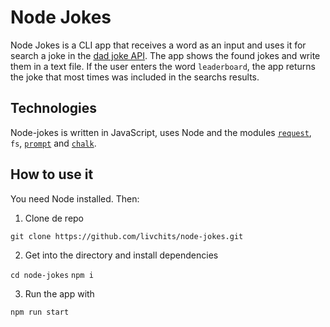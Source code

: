 # Node Jokes

Node Jokes is a CLI app that receives a word as an input and uses it for search a joke in the [dad joke API](https://icanhazdadjoke.com/api). The app shows the found jokes and write them in a text file. If the user enters the word `leaderboard`, the app returns the joke that most times was included in the searchs results.

## Technologies

Node-jokes is written in JavaScript, uses Node and the modules [`request`](https://www.npmjs.com/package/request), `fs`, [`prompt`](https://www.npmjs.com/package/prompt) and [`chalk`](https://www.npmjs.com/package/chalk).

## How to use it

You need Node installed. Then:

1. Clone de repo

`git clone https://github.com/livchits/node-jokes.git`

2. Get into the directory and install dependencies

`cd node-jokes`
`npm i`

3. Run the app with

`npm run start`
